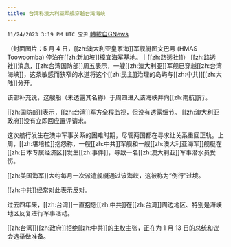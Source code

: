 ```yaml
---
title: 台湾称澳大利亚军舰穿越台湾海峡
---
```

`11/24/2023 3:19 PM UTC 宝尹` [轉載自GNews](https://gnews.org/articles/2033615)

（封面图片：5 月 4 日，[[zh:澳大利亚皇家海]]军舰艇图文巴号 (HMAS Toowoomba) 停泊在[[zh:新加坡]]樟宜海军基地。｜[[zh:路透社]]）
[[zh:路透社]]消息，[[zh:台湾国防部]]周五表示，一艘[[zh:澳大利亚]]军舰已穿越[[zh:台湾海峡]]，这条敏感而狭窄的水道将这个[[zh:民主]]治理的岛屿与[[zh:中共]][[zh:大陆]]分开。

该部补充说，这艘船（未透露其名称）于周四进入该海峡并向[[zh:南航]]行。

[[zh:国防部]]表示，[[zh:台湾]]军方全程监视，但没有透露细节。
[[zh:澳大利亚政府]]没有立即回应置评请求。

这次航行发生在澳中军事关系的困难时期，尽管两国都在寻求让关系重回正轨。上周，[[zh:堪培拉]]抱怨称，一艘[[zh:中共]]军舰和一艘[[zh:澳大利亚海军]]舰艇在[[zh:日本专属经济区]]发生[[zh:事件]]，导致一名[[zh:澳大利亚]]军事潜水员受伤。

[[zh:美国海军]]大约每月一次派遣舰艇通过该海峡，这被称为“例行”过境。

[[zh:中共]]经常对此表示反对。

过去四年来，[[zh:台湾]]一直抱怨[[zh:中共]]在[[zh:台湾]]周边地区、特别是海峡地区反复进行军事活动。

[[zh:台湾]][[zh:政府]]拒绝[[zh:中共]]的主权主张，正在为 1 月 13 日的总统和议会选举做准备。

